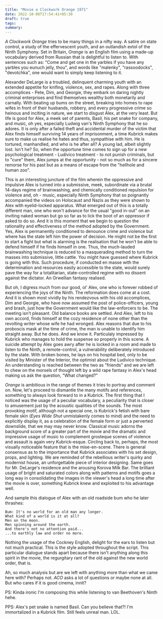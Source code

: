 ```yaml
---
title: "Movie a Clockwork Orange 1971"
date: 2022-10-06T17:54:41+05:30
draft: true
tags: 
summary: 
---
```


_A Clockwork Orange_ tries to be many things in a nifty way. A satire on state control, a study of the effervescent youth, and an outlandish extol of the Ninth Symphony. Set in Britain, _Orange_ is an English film using a made-up vocabulary derived from Russian that is delightful to listen to. With sentences such as: "Come and get one in the yarbles if you have any yarbles you eunuch jelly, thou", and words like "malenky", "rassoodocks", "devotchka", one would want to simply keep listening to it.   

Alexander DeLarge is a troubled, delinquent charming youth with an extended appetite for knifing, violence, sex, and rapes. Along with three accomplices - Pete, Dim, and Georgie, they embark on daring nightly criminal enterprises and find themselves wealthy both monetarily and carnally. With beating up bums on the street, breaking into homes to rape wifes in front of their husbands, robbery, and every progressive crime so heinous and inciting in nature, we start to disgust Alex, at the very least. But life is good for Alex, a meek set of parents, Basil, his pet snake for company, and music, oh yes, especially Ludwig van's Ninth Symphony that he so adores. It is only after a failed theft and accidental murder of the victim that Alex finds himself surviving 14 years of imprisonment, a time Kubrick makes sure to make us realise he hates and thus, sympathise with him. He is tortured, manhandled, and who is he after all? A young lad, albeit slightly lost. Isn't he? So, when the opportune time comes to sign up for a new psychological treatment - Ludivico treatment - to not punish criminals, but to "cure" them, Alex jumps at the opportunity - not so much as for a sincere remorse for his past but as a means of escape from the "hellhole and human zoo".    

This is an interesting juncture of the film wherein the oppressive and impulsive Alex is turned into a submissive, meek, subordinate via a brutal 14-days regime of brainwashing, and chemically conditioned repulsion for violence and, oh - music, especially Ninth Symphony that so poignantly accompanied the videos on Holocaust and Nazis as they were shown to Alex with eyelid-locked apparatus. What emerged out of this is a totally different man, one who won't advance for the usual "good in-out" on an inviting naked woman but go so far as to lick the boot of an oppressor if asked to do so. And it is this moment that we begin to question the rationality and effectiveness of the method adopted by the Government. Yes, Alex is permanently conditioned to denounce crime and violence but where has the state left him the power of decision. He might not be the first to start a fight but what is alarming is the realisation that he won't be able to defend himself if he finds himself in one. Thus, the much-lauded brainwashing technique is reduced to a masquerading method to turn the masses into submissive, little cattle. You might have guessed where Kubrick is going with this. Such procedure, if conducted en masse with the determination and resources easily accessible to the state, would surely pave the way for a totalitarian, state-controlled regime with no dissent against the dictator. An Orwellian fantasy realised.   

But oh, I digress much from our good, ol' Alex, one who is forever robbed of experiencing the joys of the Ninth. The reformation does come at a cost. And it is shown most vividly by his rendezvous with his old accomplices, Dim and Georgie, who have now assumed the post of police-officers, young and brash, just how the Government would like the law-enforcers to be. The meeting isn't pleasant. Old balance books are settled. And Alex, left to his own accord, finds himself at the cozy residence of none other than the revolting writer whose wife he had wronged. Alex reasons that due to his proboscis mask at the time of crime, the man is unable to identify him straight away. But he does. And we know it. Particulaly impressed by Kubrick who manages to hold the suspense so properly in this scene. A suicide attempt by Alex goes awry after he is locked in a room and made to listen to the Ninth, a remote-control, a vulnerability deliberately introduced by the state. With broken bones, he lays on his hospital bed, only to be visited by Minister of the Interior, the optimist about the Ludivico technique. An understanding is reached between the two as "friends" and we are left to chew on the morsels of thought left by a wild rape fantasy in Alex's head making us ask the question, "What changed?"   

_Orange_ is ambitious in the range of themes it tries to portray and comment on. Now, let's proceed to dismantle the many motifs and references, something to always look forward to in a Kubrick. The first thing that I noticed was the usage of a peculiar vocabulary, a peculiarity that is closer to amusement just by the acoustic qualities of the sounds. The most provoking motif, although not a special one, is Kubrick's fetish with bare female skin (_Eyes Wide Shut_ unmistakenly comes to mind) and the need to explicitly display it, as a celebration of the female form or just a perverted downslide, that we may may never know. Classical music adorns the background score of a greater part of the movie and the dramatic and impressive usage of music to complement grosteque scenes of violence and assault is again very Kubrick-esque. Circling back to, perhaps, the most visually noticeable feature that is the mise-en-scene. There is general consensus as to the importance that Kubrick associates with his set design, props, and lighting. We are reminded of the rebellious writer's quirky and modernist house, an unforgettable piece of interior designing. Same goes for Mr. DeLarge's residence and the arousing Korova Milk Bar. The brilliant usage of bright and saturated colors along with patterns and motifs goes a long way in consolidating the images in the viewer's head a long time after the movie is over, something Kubrick knew and exploited to his advantage well.   

And sample this dialogue of Alex with an old roadside bum who he later thrashes:  

```
Bum: It's no world for an old man any longer.  
What kind of a world is it at all?   
Men on the moon.  
Men spinning around the earth.  
And there's not no attention paid...  
...to earthly law and order no more.   
```     

Nothing the usage of the Cockney English, delight for the ears to listen but not much practical. This is the style adopted throughout the script. This particular dialogue stands apart because there isn't anything along this spirit in the movie, the regurgitary rant of the old against the new world order, that is.   

Ah, so much analysis but are we left with anything more than what we came here with? Perhaps not. _ACO_ asks a lot of questions or maybe none at all. But who cares if it is good cinema, innit?    

PS: Kinda ironic I'm composing this while listening to van Beethoven's Ninth hehe.   

PPS: Alex's pet snake is named Basil. Can you believe that?! I'm immortalized in a Kubrick film. Still feels unreal man. LOL.    
